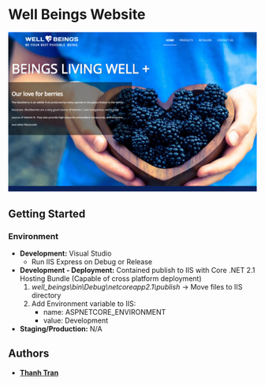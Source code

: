 # Well Beings Website
![Well Beings Landing Page](https://github.com/thanhtrannn/well_beings/blob/master/well_beings_front.png?raw=true)
## Getting Started
### Environment

* **Development:** Visual Studio
    * Run IIS Express on Debug or Release
* **Development - Deployment:** Contained publish to IIS with Core .NET 2.1 Hosting Bundle (Capable of cross platform deployment)
    1. *well_beings\bin\Debug\netcoreapp2.1\publish* -> Move files to IIS directory
    1. Add Environment variable to IIS:
        * name: ASPNETCORE_ENVIRONMENT
        * value: Development
* **Staging/Production:** N/A

## Authors
* **[Thanh Tran](https://github.com/thanhtrannn)**
